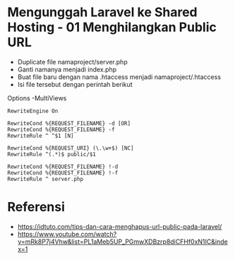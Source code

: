 # Mengunggah Laravel ke Shared Hosting - 01 Menghilangkan Public URL

- Duplicate file namaproject/server.php
- Ganti namanya menjadi index.php
- Buat file baru dengan nama .htaccess menjadi namaproject/.htaccess
- Isi file tersebut dengan perintah berikut

<IfModule mod_rewrite.c>
    <IfModule mod_negotiation.c>
        Options -MultiViews
    </IfModule>
 
    RewriteEngine On
 
    RewriteCond %{REQUEST_FILENAME} -d [OR]
    RewriteCond %{REQUEST_FILENAME} -f
    RewriteRule ^ ^$1 [N]
 
    RewriteCond %{REQUEST_URI} (\.\w+$) [NC]
    RewriteRule ^(.*)$ public/$1
 
    RewriteCond %{REQUEST_FILENAME} !-d
    RewriteCond %{REQUEST_FILENAME} !-f
    RewriteRule ^ server.php
 
</IfModule>

# Referensi

- https://idtuto.com/tips-dan-cara-menghapus-url-public-pada-laravel/
- https://www.youtube.com/watch?v=mRk8P7j4Vhw&list=PL1aMeb5UP_PGmwXDBzrp8diCFHf0xN1IC&index=1
